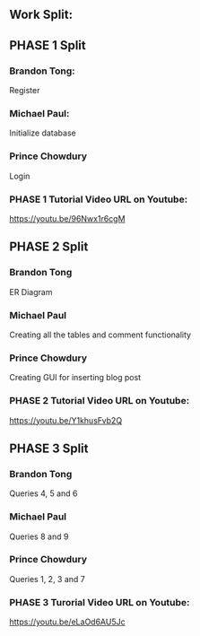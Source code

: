 ## Work Split:

## PHASE 1 Split

### Brandon Tong:
Register

### Michael Paul:
Initialize database

### Prince Chowdury
Login 

### PHASE 1 Tutorial Video URL on Youtube:
https://youtu.be/96Nwx1r6cgM

## PHASE 2 Split

### Brandon Tong
ER Diagram 

### Michael Paul
Creating all the tables and comment functionality

### Prince Chowdury
Creating GUI for inserting blog post

### PHASE 2 Tutorial Video URL on Youtube:
https://youtu.be/Y1khusFvb2Q

## PHASE 3 Split

### Brandon Tong
Queries 4, 5 and 6

### Michael Paul
Queries 8 and 9

### Prince Chowdury
Queries 1, 2, 3 and 7

### PHASE 3 Turorial Video URL on Youtube:
https://youtu.be/eLaOd6AU5Jc
